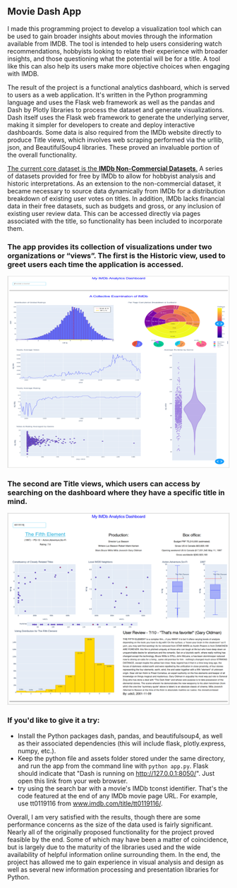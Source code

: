 ## Movie Dash App

I made this programming project to develop a visualization tool which can be used to gain broader insights about movies through the information available from IMDB. The tool is intended to help users considering watch recommendations, hobbyists looking to relate their experience with broader insights, and those questioning what the potential will be for a title. A tool like this can also help its users make more objective choices when engaging with IMDB.  

The result of the project is a functional analytics dashboard, which is served to users as a web application. It's written in the Python programming language and uses the Flask web framework as well as the pandas and Dash by Plotly libraries to process the dataset and generate visualizations. Dash itself uses the Flask web framework to generate the underlying server, making it simpler for developers to create and deploy interactive dashboards. Some data is also required from the IMDb website directly to produce Title views, which involves web scraping performed via the urllib, json, and BeautifulSoup4 libraries. These proved an invaluable portion of the overall functionality.

[The current core dataset is the **IMDb Non-Commercial Datasets**.](https://developer.imdb.com/non-commercial-datasets/) A series of datasets provided for free by IMDb to allow for hobbyist analysis and historic interpretations. As an extension to the non-commercial dataset, it became necessary to source data dynamically from IMDb for a distribution breakdown of existing user votes on titles. In addition, IMDb lacks financial data in their free datasets, such as budgets and gross, or any inclusion of existing user review data. This can be accessed directly via pages associated with the title, so functionality has been included to incorporate them. 

### The app provides its collection of visualizations under two organizations or “views”. The first is the Historic view, used to greet users each time the application is accessed.
![main page](/assets/images/mainpage.jpg) 


### The second are Title views, which users can access by searching on the dashboard where they have a specific title in mind.
![report page](/assets/images/reportpage.jpg)


### If you'd like to give it a try:
 - Install the Python packages dash, pandas, and beautifulsoup4, as well as their associated dependencies (this will include flask, plotly.express, numpy, etc.).
 - Keep the python file and assets folder stored under the same directory, and run the app from the command line with `python app.py`. Flask should indicate that "Dash is running on http://127.0.0.1:8050/". Just open this link from your web browser.
 - try using the search bar with a movie's IMDb tconst identifier. That's the code featured at the end of any IMDb movie page URL. For example, use tt0119116 from www.imdb.com/title/tt0119116/.

Overall, I am very satisfied with the results, though there are some performance concerns as the size of the data used is fairly significant. Nearly all of the originally proposed functionality for the project proved feasible by the end. Some of which may have been a matter of coincidence, but is largely due to the maturity of the libraries used and the wide availability of helpful information online surrounding them. In the end, the project has allowed me to gain experience in visual analysis and design as well as several new information processing and presentation libraries for Python.
